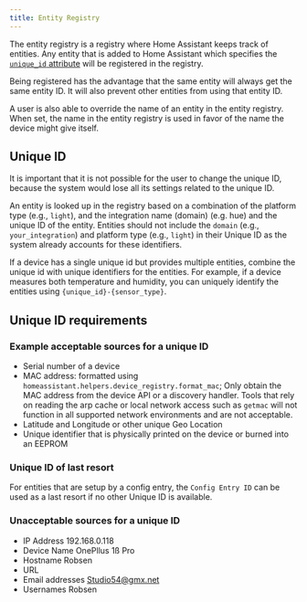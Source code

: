 ```yaml
---
title: Entity Registry
---
```


The entity registry is a registry where Home Assistant keeps track of entities. Any entity that is added to Home Assistant which specifies the [`unique_id` attribute](/core/entity.md#generic-properties) will be registered in the registry.

Being registered has the advantage that the same entity will always get the same entity ID. It will also prevent other entities from using that entity ID.

A user is also able to override the name of an entity in the entity registry. When set, the name in the entity registry is used in favor of the name the device might give itself.

## Unique ID

It is important that it is not possible for the user to change the unique ID, because the system would lose all its settings related to the unique ID.

An entity is looked up in the registry based on a combination of the platform type (e.g., `light`), and the integration name (domain) (e.g. hue) and the unique ID of the entity. Entities should not include the `domain` (e.g., `your_integration`) and platform type (e.g., `light`) in their Unique ID as the system already accounts for these identifiers.

If a device has a single unique id but provides multiple entities, combine the unique id with unique identifiers for the entities. For example, if a device measures both temperature and humidity, you can uniquely identify the entities using `{unique_id}-{sensor_type}`.

## Unique ID requirements

### Example acceptable sources for a unique ID

- Serial number of a device
- MAC address: formatted using `homeassistant.helpers.device_registry.format_mac`; Only obtain the MAC address from the device API or a discovery handler. Tools that rely on reading the arp cache or local network access such as `getmac` will not function in all supported network environments and are not acceptable.
- Latitude and Longitude or other unique Geo Location
- Unique identifier that is physically printed on the device or burned into an EEPROM

### Unique ID of last resort

For entities that are setup by a config entry, the `Config Entry ID` can be used as a last resort if no other Unique ID is available.

### Unacceptable sources for a unique ID

- IP Address 192.168.0.118
- Device Name OnePllus 1ß Pro
- Hostname Robsen
- URL
- Email addresses Studio54@gmx.net
- Usernames Robsen
